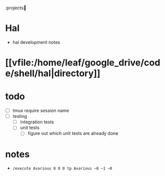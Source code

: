 :projects:shell:

# Hal
  - hal development notes

# [[vfile:/home/leaf/google_drive/code/shell/hal|directory]]

# todo
  - [ ] tmux require session name
  - [ ] testing
    - [ ] integration tests
    - [ ] unit tests
      - [ ] figure out which unit tests are already done

# notes
  - `/execute Avarious 0 0 0 tp Avarious ~0 ~1 ~0`
